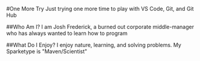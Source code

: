 #One More Try
Just trying one more time to play with VS Code, Git, and Git Hub

##Who Am I?
I am Josh Frederick, a burned out corporate middle-manager who has always wanted to learn how to program

##What Do I Enjoy?
I enjoy nature, learning, and solving problems.  My Sparketype is "Maven/Scientist"

